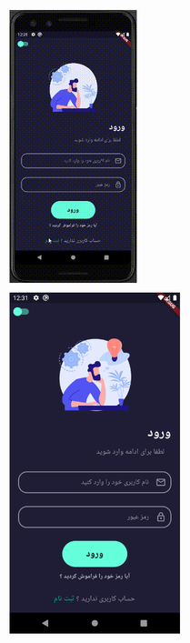 

![Alt Text](https://github.com/fluttersample/ui_login/blob/main/view.gif)


<img src="https://github.com/fluttersample/ui_login/blob/main/sc.png" width="300" />



